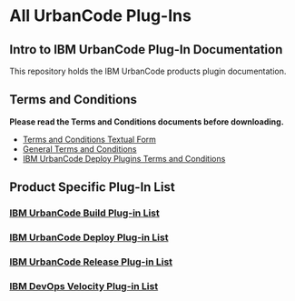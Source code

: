 # All UrbanCode Plug-Ins

## Intro to IBM UrbanCode Plug-In Documentation

This repository holds the IBM UrbanCode products plugin documentation.

## Terms and Conditions

**Please read the Terms and Conditions documents before downloading.**

* [Terms and Conditions Textual Form](../ibm-plugins-terms-and-conditions.txt)
* [General Terms and Conditions](UrbanCode_General_Plugin_Terms_and_Conditions.md)
* [IBM UrbanCode Deploy Plugins Terms and Conditions](UrbanCode_Deploy_Plugin_Terms_and_Conditions.md)

## Product Specific Plug-In List

### [IBM UrbanCode Build Plug-in List](UCB/index.md)

### [IBM UrbanCode Deploy Plug-in List](UCD/index.md)

### [IBM UrbanCode Release Plug-in List](UCR/index.md)

### [IBM DevOps Velocity Plug-in List](UCV/index.md)
